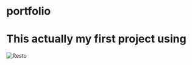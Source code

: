 # portfolio
# This actually my first project using


![Resto](https://user-images.githubusercontent.com/107305274/209535699-73067d4a-d5cb-4750-bb38-1acb6279c6ad.png)
